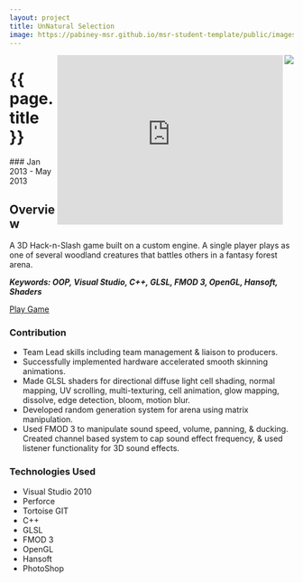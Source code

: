 ```yaml
---
layout: project
title: UnNatural Selection
image: https://pabiney-msr.github.io/msr-student-template/public/images/game-project-unnatural-selection.jpg
---
```

<div>
<img class="project-image" align="right" src="https://pabiney-msr.github.io/msr-student-template/public/images/game-project-unnatural-selection.jpg"/></div><div>
<iframe class="project-image" align="right" width="400" height="300" src="https://www.youtube.com/embed/lxLnIZ8Q3b4" frameborder="0" allowfullscreen></iframe>
</div>
<h1 id="project-title">{{ page.title }}</h1>
### Jan 2013 - May 2013

## Overview
A 3D Hack-n-Slash game built on a custom engine. A single player plays as one of several woodland creatures that battles others in a fantasy forest arena.

<b><i>Keywords: OOP, Visual Studio, C++, GLSL, FMOD 3, OpenGL, Hansoft, Shaders</i></b>

<a href="http://gameproject.fullsail.com/gpgames/index.php/2013/05/unnatural-selection/">Play Game</a>

### Contribution
* Team Lead skills including team management & liaison to producers.
* Successfully implemented hardware accelerated smooth skinning animations.
* Made GLSL shaders for directional diffuse light cell shading, normal mapping, UV scrolling, multi-texturing, cell animation, glow mapping, dissolve, edge detection, bloom, motion blur.
* Developed random generation system for arena using matrix manipulation.
* Used FMOD 3 to manipulate sound speed, volume, panning, & ducking. Created channel based system to cap sound effect frequency, & used listener functionality for 3D sound effects.

### Technologies Used
* Visual Studio 2010
* Perforce
* Tortoise GIT
* C++
* GLSL
* FMOD 3
* OpenGL
* Hansoft
* PhotoShop